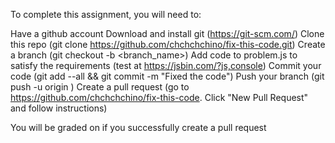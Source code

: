 To complete this assignment, you will need to:

Have a github account
Download and install git (https://git-scm.com/)
Clone this repo (git clone https://github.com/chchchchino/fix-this-code.git)
Create a branch (git checkout -b <branch_name>)
Add code to problem.js to satisfy the requirements (test at https://jsbin.com/?js,console)
Commit your code (git add --all && git commit -m "Fixed the code")
Push your branch (git push -u origin <branch>)
Create a pull request (go to https://github.com/chchchchino/fix-this-code. Click "New Pull Request" and follow instructions)

You will be graded on if you successfully create a pull request
